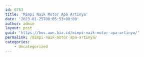 ```yaml
---
id: 6763
title: 'Mimpi Naik Motor Apa Artinya'
date: '2023-01-25T00:05:53+00:00'
author: admin
layout: post
guid: 'https://bos.awn.biz.id/mimpi-naik-motor-apa-artinya/'
permalink: /mimpi-naik-motor-apa-artinya/
categories:
    - Uncategorized
---
```


